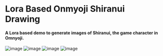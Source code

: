 # Lora Based Onmyoji Shiranui Drawing
#### A Lora based demo to generate images of Shiranui, the game character in Omnyoji.

![image](https://github.com/KevinChen-MMT-QA/Lora_Based_Onmyoji_Shiranui_Drawing/blob/main/2023_04_02/3.png)
![image](https://github.com/KevinChen-MMT-QA/Lora_Based_Onmyoji_Shiranui_Drawing/blob/main/2023_04_02/11.png)
![image](https://github.com/KevinChen-MMT-QA/Lora_Based_Onmyoji_Shiranui_Drawing/blob/main/2023_04_02/13.png)
![image](https://github.com/KevinChen-MMT-QA/Lora_Based_Onmyoji_Shiranui_Drawing/blob/main/2023_04_02/15.png)
